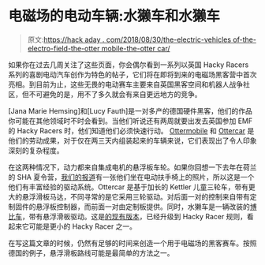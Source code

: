 # 电磁场的电动车辆:水獭车和水獭车

> 原文:[https://hack aday . com/2018/08/30/the-electric-vehicles of-the-electro-field-the-otter mobile-the-otter car/](https://hackaday.com/2018/08/30/the-electric-vehicles-of-electromagnetic-field-the-ottermobile-and-the-ottercar/)

如果你在过去几周关注了这些页面，你会偶尔看到一系列以英国 Hacky Racers 系列的喜剧电动汽车创作为特色的帖子，它们将在即将到来的电磁场黑客营中首次亮相。到目前为止，这些无畏的电动赛车主要来自英国黑客空间和机器人战争社区，但不可避免的是，用不了多久就会有来自更远地方的竞争。

[Jana Marie Hemsing]和[Lucy Fauth]是一对多产的德国硬件黑客，他们的作品你可能在其他领域时不时会看到。当他们听说还有两周就要出发去英国参加 EMF 的 Hacky Racers 时，他们知道他们必须快速行动。 [Ottermobile](https://hackaday.io/project/160621-the-ottermobile) 和 [Ottercar](https://hackaday.io/project/160642-ottercar) 是他们的劳动成果，对于仅在两三天内组装起来的车辆来说，它们表现出了令人印象深刻的复杂程度。

在这两种情况下，动力都来自集成电机的悬浮板车轮。如果你回想一下去年在荷兰的 SHA 夏令营，[我们的报道](https://hackaday.com/2017/08/25/shacamp-2017-a-personal-review/)有一张他们坐在电动扶手椅上的照片，所以这是一个他们有丰富经验的驱动系统。Ottercar 是基于加长的 Kettler 儿童三轮车，带有更大的悬浮滑板马达，不同寻常的是它采用三轮驱动。对后面一对的控制来自带有定制固件的悬浮板控制器，而前面一对由定制板提供。同时，水獭车是一辆改装的[博比车](https://en.wikipedia.org/wiki/Bobby_Car)，带有悬浮滑板驱动。这是[的现有版本](https://twitter.com/FauthNiklas/status/980080483164983296)，已经升级到 Hacky Racer 规则，看起来它可能是更小的 Hacky Racer 之一。

在写这篇文章的时候，仍然有足够的时间来创造一个用于电磁场的黑客赛车。按照德国的例子，悬浮滑板路线可能是最简单的方法之一。